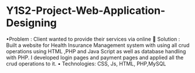 # Y1S2-Project-Web-Application-Designing

•Problem : Client wanted to provide their services via online 
	Solution : Built a website for Health Insurance Management system with using all crud operations using HTML ,PHP and Java Script as well as  database handling with PHP. I developed login pages and payment pages and applied all the crud operations to it.
• Technologies: CSS, Js, HTML, PHP,MySQL
